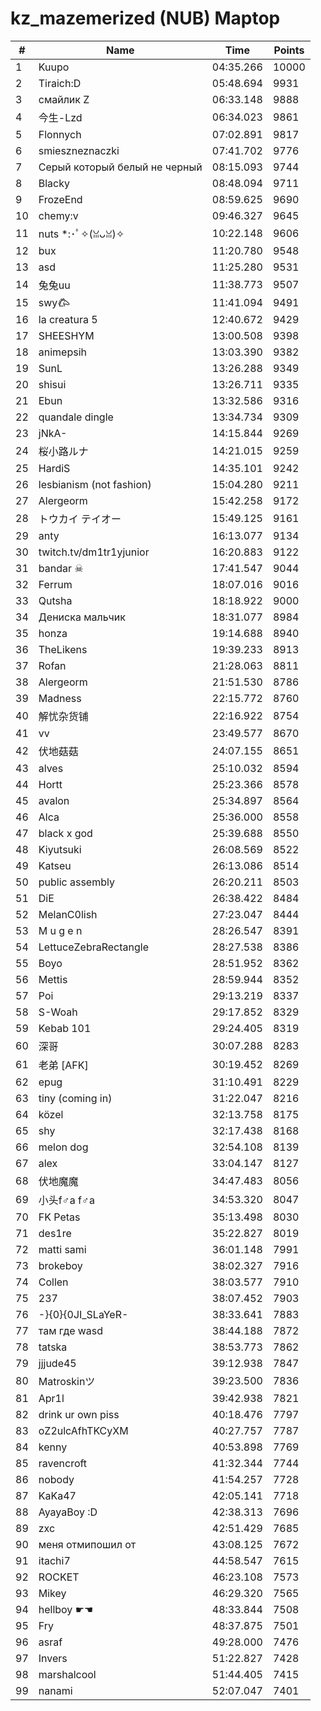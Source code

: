 # kz_mazemerized (NUB) Maptop

|  # | Name | Time | Points |
|-------------- | -------------- | -------------- | -------------- | 
| 1 | Kuupo | 04:35.266 | 10000 | 
| 2 | Tiraich:D | 05:48.694 | 9931 | 
| 3 | смайлик Z | 06:33.148 | 9888 | 
| 4 | 今生-Lzd | 06:34.023 | 9861 | 
| 5 | Flonnych | 07:02.891 | 9817 | 
| 6 | smieszneznaczki | 07:41.702 | 9776 | 
| 7 | Серый который белый не черный | 08:15.093 | 9744 | 
| 8 | Blacky | 08:48.094 | 9711 | 
| 9 | FrozeEnd | 08:59.625 | 9690 | 
| 10 | chemy:v | 09:46.327 | 9645 | 
| 11 | nuts *:･ﾟ✧(ꈍᴗꈍ)✧ | 10:22.148 | 9606 | 
| 12 | bux | 11:20.780 | 9548 | 
| 13 | asd | 11:25.280 | 9531 | 
| 14 | 兔兔uu | 11:38.773 | 9507 | 
| 15 | swy𐂃 | 11:41.094 | 9491 | 
| 16 | la creatura 5 | 12:40.672 | 9429 | 
| 17 | SHEESHYM | 13:00.508 | 9398 | 
| 18 | animepsih | 13:03.390 | 9382 | 
| 19 | SunL | 13:26.288 | 9349 | 
| 20 | shisui | 13:26.711 | 9335 | 
| 21 | Ebun | 13:32.586 | 9316 | 
| 22 | quandale dingle | 13:34.734 | 9309 | 
| 23 | jNkA- | 14:15.844 | 9269 | 
| 24 | 桜小路ルナ | 14:21.015 | 9259 | 
| 25 | HardiS | 14:35.101 | 9242 | 
| 26 | lesbianism (not fashion) | 15:04.280 | 9211 | 
| 27 | Alergeorm | 15:42.258 | 9172 | 
| 28 | トウカイ テイオー | 15:49.125 | 9161 | 
| 29 | anty | 16:13.077 | 9134 | 
| 30 | twitch.tv/dm1tr1yjunior | 16:20.883 | 9122 | 
| 31 | bandar ☠ | 17:41.547 | 9044 | 
| 32 | Ferrum | 18:07.016 | 9016 | 
| 33 | Qutsha | 18:18.922 | 9000 | 
| 34 | Дениска мальчик | 18:31.077 | 8984 | 
| 35 | honza | 19:14.688 | 8940 | 
| 36 | TheLikens | 19:39.233 | 8913 | 
| 37 | Rofan | 21:28.063 | 8811 | 
| 38 | Alergeorm | 21:51.530 | 8786 | 
| 39 | Madness | 22:15.772 | 8760 | 
| 40 | 解忧杂货铺 | 22:16.922 | 8754 | 
| 41 | vv | 23:49.577 | 8670 | 
| 42 | 伏地菇菇 | 24:07.155 | 8651 | 
| 43 | alves | 25:10.032 | 8594 | 
| 44 | Hortt | 25:23.366 | 8578 | 
| 45 | avalon | 25:34.897 | 8564 | 
| 46 | Alca | 25:36.000 | 8558 | 
| 47 | black x god | 25:39.688 | 8550 | 
| 48 | Kiyutsuki | 26:08.569 | 8522 | 
| 49 | Katseu | 26:13.086 | 8514 | 
| 50 | public assembly | 26:20.211 | 8503 | 
| 51 | DiE | 26:38.422 | 8484 | 
| 52 | MelanC0lish | 27:23.047 | 8444 | 
| 53 | M u g e n | 28:26.547 | 8391 | 
| 54 | LettuceZebraRectangle | 28:27.538 | 8386 | 
| 55 | Boyo | 28:51.952 | 8362 | 
| 56 | Mettis | 28:59.944 | 8352 | 
| 57 | Poi | 29:13.219 | 8337 | 
| 58 | S-Woah | 29:17.852 | 8329 | 
| 59 | Kebab 101 | 29:24.405 | 8319 | 
| 60 | 深哥 | 30:07.288 | 8283 | 
| 61 | 老弟 [AFK] | 30:19.452 | 8269 | 
| 62 | epug | 31:10.491 | 8229 | 
| 63 | tiny (coming in) | 31:22.047 | 8216 | 
| 64 | közel | 32:13.758 | 8175 | 
| 65 | shy | 32:17.438 | 8168 | 
| 66 | melon dog | 32:54.108 | 8139 | 
| 67 | alex | 33:04.147 | 8127 | 
| 68 | 伏地魔魔 | 34:47.483 | 8056 | 
| 69 | 小头f♂a f♂a | 34:53.320 | 8047 | 
| 70 | FK Petas | 35:13.498 | 8030 | 
| 71 | des1re | 35:22.827 | 8019 | 
| 72 | matti sami | 36:01.148 | 7991 | 
| 73 | brokeboy | 38:02.327 | 7916 | 
| 74 | Collen | 38:03.577 | 7910 | 
| 75 | 237 | 38:07.452 | 7903 | 
| 76 | -}{0}{0JI_SLaYeR- | 38:33.641 | 7883 | 
| 77 | там где wasd | 38:44.188 | 7872 | 
| 78 | tatska | 38:53.773 | 7862 | 
| 79 | jjjude45 | 39:12.938 | 7847 | 
| 80 | Matroskinツ | 39:23.500 | 7836 | 
| 81 | Apr1l | 39:42.938 | 7821 | 
| 82 | drink ur own piss | 40:18.476 | 7797 | 
| 83 | oZ2ulcAfhTKCyXM | 40:27.757 | 7787 | 
| 84 | kenny | 40:53.898 | 7769 | 
| 85 | ravencroft | 41:32.344 | 7744 | 
| 86 | nobody | 41:54.257 | 7728 | 
| 87 | KaKa47 | 42:05.141 | 7718 | 
| 88 | AyayaBoy :D | 42:38.313 | 7696 | 
| 89 | zxc | 42:51.429 | 7685 | 
| 90 | меня отмипошил от | 43:08.125 | 7672 | 
| 91 | itachi7 | 44:58.547 | 7615 | 
| 92 | ROCKET | 46:23.108 | 7573 | 
| 93 | Mikey | 46:29.320 | 7565 | 
| 94 | hellboy ☛☚ | 48:33.844 | 7508 | 
| 95 | Fry | 48:37.875 | 7501 | 
| 96 | asraf | 49:28.000 | 7476 | 
| 97 | Invers | 51:22.827 | 7428 | 
| 98 | marshalcool | 51:44.405 | 7415 | 
| 99 | nanami | 52:07.047 | 7401 | 


